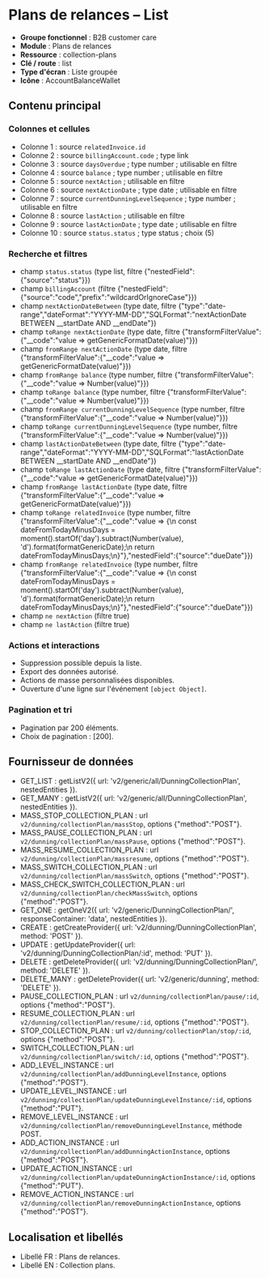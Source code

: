 # Plans de relances – List

- **Groupe fonctionnel** : B2B customer care
- **Module** : Plans de relances
- **Ressource** : collection-plans
- **Clé / route** : list
- **Type d'écran** : Liste groupée
- **Icône** : AccountBalanceWallet

## Contenu principal
### Colonnes et cellules
- Colonne 1 : source `relatedInvoice.id`
- Colonne 2 : source `billingAccount.code` ; type link
- Colonne 3 : source `daysOverdue` ; type number ; utilisable en filtre
- Colonne 4 : source `balance` ; type number ; utilisable en filtre
- Colonne 5 : source `nextAction` ; utilisable en filtre
- Colonne 6 : source `nextActionDate` ; type date ; utilisable en filtre
- Colonne 7 : source `currentDunningLevelSequence` ; type number ; utilisable en filtre
- Colonne 8 : source `lastAction` ; utilisable en filtre
- Colonne 9 : source `lastActionDate` ; type date ; utilisable en filtre
- Colonne 10 : source `status.status` ; type status ; choix (5)

### Recherche et filtres
- champ `status.status` (type list, filtre {"nestedField":{"source":"status"}})
- champ `billingAccount` (filtre {"nestedField":{"source":"code","prefix":"wildcardOrIgnoreCase"}})
- champ `nextActionDateBetween` (type date, filtre {"type":"date-range","dateFormat":"YYYY-MM-DD","SQLFormat":"nextActionDate BETWEEN __startDate AND __endDate"})
- champ `toRange nextActionDate` (type date, filtre {"transformFilterValue":{"__code":"value => getGenericFormatDate(value)"}})
- champ `fromRange nextActionDate` (type date, filtre {"transformFilterValue":{"__code":"value => getGenericFormatDate(value)"}})
- champ `fromRange balance` (type number, filtre {"transformFilterValue":{"__code":"value => Number(value)"}})
- champ `toRange balance` (type number, filtre {"transformFilterValue":{"__code":"value => Number(value)"}})
- champ `fromRange currentDunningLevelSequence` (type number, filtre {"transformFilterValue":{"__code":"value => Number(value)"}})
- champ `toRange currentDunningLevelSequence` (type number, filtre {"transformFilterValue":{"__code":"value => Number(value)"}})
- champ `lastActionDateBetween` (type date, filtre {"type":"date-range","dateFormat":"YYYY-MM-DD","SQLFormat":"lastActionDate BETWEEN __startDate AND __endDate"})
- champ `toRange lastActionDate` (type date, filtre {"transformFilterValue":{"__code":"value => getGenericFormatDate(value)"}})
- champ `fromRange lastActionDate` (type date, filtre {"transformFilterValue":{"__code":"value => getGenericFormatDate(value)"}})
- champ `toRange relatedInvoice` (type number, filtre {"transformFilterValue":{"__code":"value => {\n  const dateFromTodayMinusDays = moment().startOf('day').subtract(Number(value), 'd').format(formatGenericDate);\n  return dateFromTodayMinusDays;\n}"},"nestedField":{"source":"dueDate"}})
- champ `fromRange relatedInvoice` (type number, filtre {"transformFilterValue":{"__code":"value => {\n  const dateFromTodayMinusDays = moment().startOf('day').subtract(Number(value), 'd').format(formatGenericDate);\n  return dateFromTodayMinusDays;\n}"},"nestedField":{"source":"dueDate"}})
- champ `ne nextAction` (filtre true)
- champ `ne lastAction` (filtre true)

### Actions et interactions
- Suppression possible depuis la liste.
- Export des données autorisé.
- Actions de masse personnalisées disponibles.
- Ouverture d'une ligne sur l'événement `[object Object]`.

### Pagination et tri
- Pagination par 200 éléments.
- Choix de pagination : [200].

## Fournisseur de données
- GET_LIST : getListV2({
  url: 'v2/generic/all/DunningCollectionPlan',
  nestedEntities
}).
- GET_MANY : getListV2({
  url: 'v2/generic/all/DunningCollectionPlan',
  nestedEntities
}).
- MASS_STOP_COLLECTION_PLAN : url `v2/dunning/collectionPlan/massStop`, options {"method":"POST"}.
- MASS_PAUSE_COLLECTION_PLAN : url `v2/dunning/collectionPlan/massPause`, options {"method":"POST"}.
- MASS_RESUME_COLLECTION_PLAN : url `v2/dunning/collectionPlan/massresume`, options {"method":"POST"}.
- MASS_SWITCH_COLLECTION_PLAN : url `v2/dunning/collectionPlan/massSwitch`, options {"method":"POST"}.
- MASS_CHECK_SWITCH_COLLECTION_PLAN : url `v2/dunning/collectionPlan/checkMassSwitch`, options {"method":"POST"}.
- GET_ONE : getOneV2({
  url: 'v2/generic/DunningCollectionPlan/',
  responseContainer: 'data',
  nestedEntities
}).
- CREATE : getCreateProvider({
  url: 'v2/dunning/DunningCollectionPlan',
  method: 'POST'
}).
- UPDATE : getUpdateProvider({
  url: 'v2/dunning/DunningCollectionPlan/:id',
  method: 'PUT'
}).
- DELETE : getDeleteProvider({
  url: 'v2/dunning/DunningCollectionPlan/',
  method: 'DELETE'
}).
- DELETE_MANY : getDeleteProvider({
  url: 'v2/generic/dunning',
  method: 'DELETE'
}).
- PAUSE_COLLECTION_PLAN : url `v2/dunning/collectionPlan/pause/:id`, options {"method":"POST"}.
- RESUME_COLLECTION_PLAN : url `v2/dunning/collectionPlan/resume/:id`, options {"method":"POST"}.
- STOP_COLLECTION_PLAN : url `v2/dunning/collectionPlan/stop/:id`, options {"method":"POST"}.
- SWITCH_COLLECTION_PLAN : url `v2/dunning/collectionPlan/switch/:id`, options {"method":"POST"}.
- ADD_LEVEL_INSTANCE : url `v2/dunning/collectionPlan/addDunningLevelInstance`, options {"method":"POST"}.
- UPDATE_LEVEL_INSTANCE : url `v2/dunning/collectionPlan/updateDunningLevelInstance/:id`, options {"method":"PUT"}.
- REMOVE_LEVEL_INSTANCE : url `v2/dunning/collectionPlan/removeDunningLevelInstance`, méthode POST.
- ADD_ACTION_INSTANCE : url `v2/dunning/collectionPlan/addDunningActionInstance`, options {"method":"POST"}.
- UPDATE_ACTION_INSTANCE : url `v2/dunning/collectionPlan/updateDunningActionInstance/:id`, options {"method":"PUT"}.
- REMOVE_ACTION_INSTANCE : url `v2/dunning/collectionPlan/removeDunningActionInstance`, options {"method":"POST"}.

## Localisation et libellés
- Libellé FR : Plans de relances.
- Libellé EN : Collection plans.
